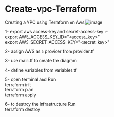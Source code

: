 # Create-vpc-Terraform
Creating a VPC using Terraform on Aws 
![image](https://github.com/MUHAMEDRAFFAT/Create-vpc-Terraform/assets/107970694/d22739a3-1b3d-4755-ac8a-29c3533236bf)


1- export aws access-key and secret-access-key :- \
   export AWS_ACCESS_KEY_ID="<access_key>" \
   export AWS_SECRET_ACCESS_KEY="<secret_key>" 

2- assign AWS as a provider from provider.tf

3- use main.tf to create the diagram 

4- define variables from variables.tf 

5- open terminal and Run  
    terraform init \
    terraform plan \
    terraform apply 
    
6- to destroy the infrastructure Run \
    terraform destroy
